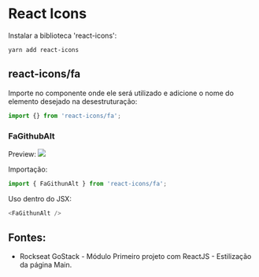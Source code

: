 # React Icons 

Instalar a biblioteca 'react-icons':
```
yarn add react-icons
```

## react-icons/fa
Importe no componente onde ele será utilizado e adicione o nome do elemento desejado na desestruturação:
```javascript
import {} from 'react-icons/fa';
```

### FaGithubAlt  
Preview: <img src="https://user-images.githubusercontent.com/54601930/74070572-288c3280-49e0-11ea-95e2-ed5d0c371557.png"/>

Importação:
```javascript
import { FaGithunAlt } from 'react-icons/fa';
```

Uso dentro do JSX:
```javascript
<FaGithunAlt />
```
## Fontes:
- Rockseat GoStack - Módulo Primeiro projeto com ReactJS - Estilização da página Main.